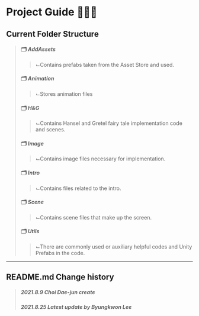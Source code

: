 # Project Guide 🧙🏻‍♂️
## Current Folder Structure
> #### 🗂 *AddAssets*
> > ⌙Contains prefabs taken from the Asset Store and used.
> #### 🗂 *Animation*
> > ⌙Stores animation files
> #### 🗂 *H&G*
> > ⌙Contains Hansel and Gretel fairy tale implementation code and scenes.
> #### 🗂 *Image*
> > ⌙Contains image files necessary for implementation.
> #### 🗂 *Intro*
> > ⌙Contains files related to the intro.
> #### 🗂 *Scene*
> > ⌙Contains scene files that make up the screen.
> #### 🗂 *Utils*
> > ⌙There are commonly used or auxiliary helpful codes and Unity Prefabs in the code.
-------------
## README.md Change history
> ##### *2021.8.9 Choi Dae-jun create*
> ##### *2021.8.25 Latest update by Byungkwon Lee*
